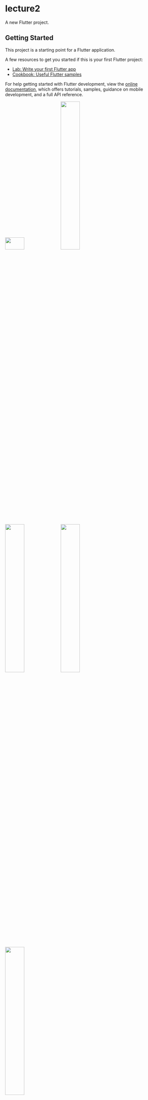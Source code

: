 # lecture2

A new Flutter project.

## Getting Started

This project is a starting point for a Flutter application.

A few resources to get you started if this is your first Flutter project:

- [Lab: Write your first Flutter app](https://docs.flutter.dev/get-started/codelab)
- [Cookbook: Useful Flutter samples](https://docs.flutter.dev/cookbook)

For help getting started with Flutter development, view the
[online documentation](https://docs.flutter.dev/), which offers tutorials,
samples, guidance on mobile development, and a full API reference.
<p>
<img src = "https://user-images.githubusercontent.com/119835214/219547149-52580915-e8f7-4b61-800d-9bd1161b46c6.JPG" height = "10%" width = "35%" >
<img src = "https://user-images.githubusercontent.com/119835214/219547163-9f1cfd75-9cf9-4b24-a590-e2148ce3696f.jpg" height = "35%" width = "35%" >
<img src = "https://user-images.githubusercontent.com/119835214/219547255-7034a451-4b89-483e-9990-5958e2da0ed2.jpg" height = "35%" width = "35%" >
<img src = "https://user-images.githubusercontent.com/119835214/219547279-b1ce43d3-2727-4c43-b872-56ae752fd67f.jpg" height = "35%" width = "35%" >
<img src = "https://user-images.githubusercontent.com/119835214/219547290-5e3a5340-04fc-421d-b341-e6d7d661a5da.jpg" height = "35%" width = "35%" >


</p>
